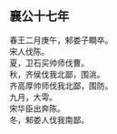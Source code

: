 ## 襄公十七年

春王二月庚午，邾娄子瞷卒。  
宋人伐陈。  
夏，卫石买帅师伐曹。  
秋，齐侯伐我北鄙，围洮。  
齐高厚帅师伐我北鄙，围防。  
九月，大雩。  
宋华臣出奔陈。  
冬，邾娄人伐我南鄙。  

